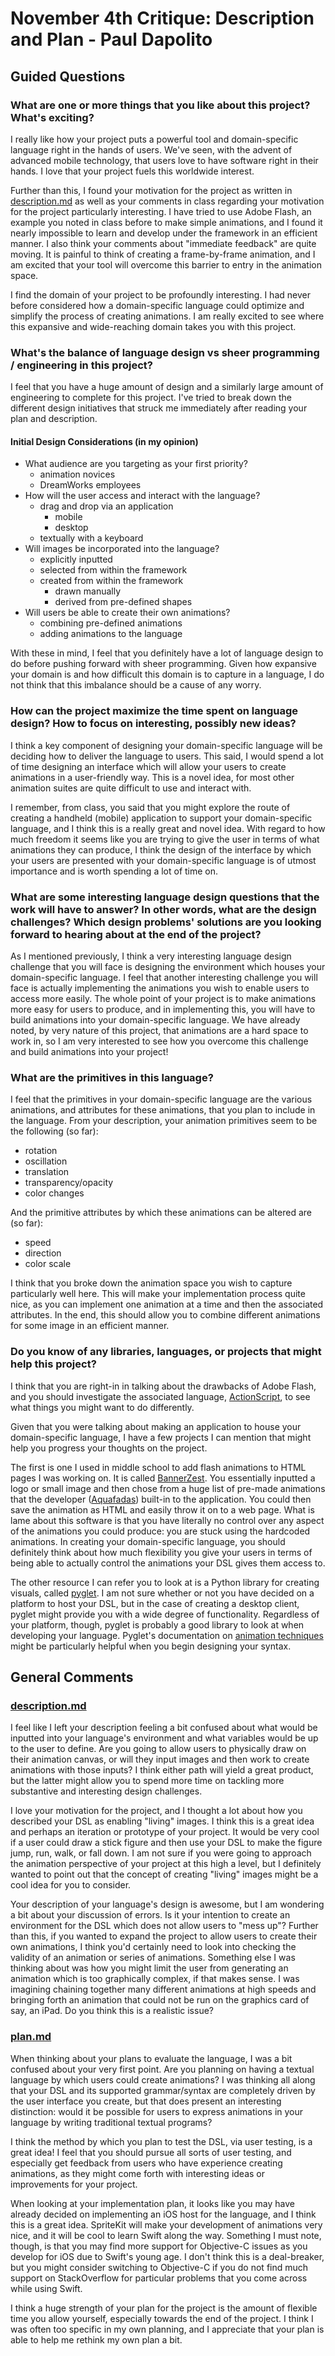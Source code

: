 # November 4th Critique: Description and Plan - Paul Dapolito

## Guided Questions

### What are one or more things that you like about this project? What's exciting?

I really like how your project puts a powerful tool and domain-specific language right in the hands of users. We've seen, with the advent of advanced mobile technology, that users love to have software right in their hands. I love that your project fuels this worldwide interest.

Further than this, I found your motivation for the project as written in [description.md](https://github.com/matthewcook333/AnimatedArt/blob/master/documents/description.md) as well as your comments in class regarding your motivation for the project particularly interesting. I have tried to use Adobe Flash, an example you noted in class before to make simple animations, and I found it nearly impossible to learn and develop under the framework in an efficient manner. I also think your comments about "immediate feedback" are quite moving. It is painful to think of creating a frame-by-frame animation, and I am excited that your tool will overcome this barrier to entry in the animation space. 

I find the domain of your project to be profoundly interesting. I had never before considered how a domain-specific language could optimize and simplify the process of creating animations. I am really excited to see where this expansive and wide-reaching domain takes you with this project.

### What's the balance of language design vs sheer programming / engineering in this project?

I feel that you have a huge amount of design and a similarly large amount of engineering to complete for this project. I've tried to break down the different design initiatives that struck me immediately after reading your plan and description.

#### Initial Design Considerations (in my opinion)

   + What audience are you targeting as your first priority?
   	   + animation novices
   	   + DreamWorks employees
   + How will the user access and interact with the language?
   	   + drag and drop via an application
   		   + mobile
   		   + desktop
   	   + textually with a keyboard
   + Will images be incorporated into the language?
   	   + explicitly inputted
   	   + selected from within the framework
   	   + created from within the framework
   		   + drawn manually
   		   + derived from pre-defined shapes
   + Will users be able to create their own animations?
   	   + combining pre-defined animations
   	   + adding animations to the language

With these in mind, I feel that you definitely have a lot of language design to do before pushing forward with sheer programming. Given how expansive your domain is and how difficult this domain is to capture in a language, I do not think that this imbalance should be a cause of any worry.

### How can the project maximize the time spent on language design? How to focus on interesting, possibly new ideas?

I think a key component of designing your domain-specific language will be deciding how to deliver the language to users. This said, I would spend a lot of time designing an interface which will allow your users to create animations in a user-friendly way. This is a novel idea, for most other animation suites are quite difficult to use and interact with.

I remember, from class, you said that you might explore the route of creating a handheld (mobile) application to support your domain-specific language, and I think this is a really great and novel idea. With regard to how much freedom it seems like you are trying to give the user in terms of what animations they can produce, I think the design of the interface by which your users are presented with your domain-specific language is of utmost importance and is worth spending a lot of time on. 

### What are some interesting language design questions that the work will have to answer? In other words, what are the design challenges? Which design problems' solutions are you looking forward to hearing about at the end of the project?

As I mentioned previously, I think a very interesting language design challenge that you will face is designing the environment which houses your domain-specific language. I feel that another interesting challenge you will face is actually implementing the animations you wish to enable users to access more easily. The whole point of your project is to make animations more easy for users to produce, and in implementing this, you will have to build animations into your domain-specific language. We have already noted, by very nature of this project, that animations are a hard space to work in, so I am very interested to see how you overcome this challenge and build animations into your project!

### What are the primitives in this language?

I feel that the primitives in your domain-specific language are the various animations, and attributes for these animations, that you plan to include in the language. From your description, your animation primitives seem to be the following (so far):
   + rotation
   + oscillation 
   + translation
   + transparency/opacity
   + color changes

And the primitive attributes by which these animations can be altered are (so far):
   + speed
   + direction
   + color scale

I think that you broke down the animation space you wish to capture particularly well here. This will make your implementation process quite nice, as you can implement one animation at a time and then the associated attributes. In the end, this should allow you to combine different animations for some image in an efficient manner.

### Do you know of any libraries, languages, or projects that might help this project?

I think that you are right-in in talking about the drawbacks of Adobe Flash, and you should investigate the associated language, [ActionScript](http://www.adobe.com/devnet/actionscript.html), to see what things you might want to do differently.

Given that you were talking about making an application to house your domain-specific language, I have a few projects I can mention that might help you progress your thoughts on the project.

The first is one I used in middle school to add flash animations to HTML pages I was working on. It is called [BannerZest](http://www.aquafadas.com/en/animated-banners-creation/windows/index.php). You essentially inputted a logo or small image and then chose from a huge list of pre-made animations that the developer ([Aquafadas](http://www.aquafadas.com/)) built-in to the application. You could then save the animation as HTML and easily throw it on to a web page. What is lame about this software is that you have literally no control over any aspect of the animations you could produce: you are stuck using the hardcoded animations. In creating your domain-specific language, you should definitely think about how much flexibility you give your users in terms of being able to actually control the animations your DSL gives them access to.

The other resource I can refer you to look at is a Python library for creating visuals, called [pyglet](http://pyglet.org/). I am not sure whether or not you have decided on a platform to host your DSL, but in the case of creating a desktop client, pyglet might provide you with a wide degree of functionality. Regardless of your platform, though, pyglet is probably a good library to look at when developing your language. Pyglet's documentation on [animation techniques](http://pyglet.org/doc/programming_guide/animation_techniques.html) might be particularly helpful when you begin designing your syntax.

## General Comments

### [description.md](https://github.com/matthewcook333/AnimatedArt/blob/master/documents/description.md)

I feel like I left your description feeling a bit confused about what would be inputted into your language's environment and what variables would be up to the user to define. Are you going to allow users to physically draw on their animation canvas, or will they input images and then work to create animations with those inputs? I think either path will yield a great product, but the latter might allow you to spend more time on tackling more substantive and interesting design challenges.

I love your motivation for the project, and I thought a lot about how you described your DSL as enabling "living" images. I think this is a great idea and perhaps an iteration or prototype of your project. It would be very cool if a user could draw a stick figure and then use your DSL to make the figure jump, run, walk, or fall down. I am not sure if you were going to approach the animation perspective of your project at this high a level, but I definitely wanted to point out that the concept of creating "living" images might be a cool idea for you to consider.

Your description of your language's design is awesome, but I am wondering a bit about your discussion of errors. Is it your intention to create an environment for the DSL which does not allow users to "mess up"? Further than this, if you wanted to expand the project to allow users to create their own animations, I think you'd certainly need to look into checking the validity of an animation or series of animations. Something else I was thinking about was how you might limit the user from generating an animation which is too graphically complex, if that makes sense. I was imagining chaining together many different animations at high speeds and bringing forth an animation that could not be run on the graphics card of say, an iPad. Do you think this is a realistic issue?

### [plan.md](https://github.com/matthewcook333/AnimatedArt/blob/master/documents/plan.md)

When thinking about your plans to evaluate the language, I was a bit confused about your very first point. Are you planning on having a textual language by which users could create animations? I was thinking all along that your DSL and its supported grammar/syntax are completely driven by the user interface you create, but that does present an interesting distinction: would it be possible for users to express animations in your language by writing traditional textual programs?

I think the method by which you plan to test the DSL, via user testing, is a great idea! I feel that you should pursue all sorts of user testing, and especially get feedback from users who have experience creating animations, as they might come forth with interesting ideas or improvements for your project.

When looking at your implementation plan, it looks like you may have already decided on implementing an iOS host for the language, and I think this is a great idea. SpriteKit will make your development of animations very nice, and it will be cool to learn Swift along the way. Something I must note, though, is that you may find more support for Objective-C issues as you develop for iOS due to Swift's young age. I don't think this is a deal-breaker, but you might consider switching to Objective-C if you do not find much support on StackOverflow for particular problems that you come across while using Swift.

I think a huge strength of your plan for the project is the amount of flexible time you allow yourself, especially towards the end of the project. I think I was often too specific in my own planning, and I appreciate that your plan is able to help me rethink my own plan a bit.



